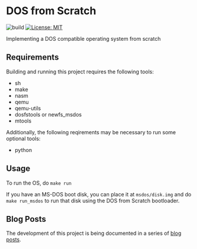 # DOS from Scratch

![build](https://github.com/campaul/dos-from-scratch/actions/workflows/dfs.yml/badge.svg)
[![License: MIT](https://img.shields.io/badge/License-MIT-yellow.svg)](https://opensource.org/licenses/MIT)

Implementing a DOS compatible operating system from scratch

## Requirements

Building and running this project requires the following tools:

- sh
- make
- nasm
- qemu
- qemu-utils
- dosfstools or newfs_msdos
- mtools

Additionally, the following reqirements may be necessary to run some optional tools:

- python

## Usage

To run the OS, do `make run`

If you have an MS-DOS boot disk, you can place it at `msdos/disk.img` and do `make run_msdos` to run that disk using the DOS from Scratch bootloader.

## Blog Posts

The development of this project is being documented in a series of [blog posts](https://toast.zeroflag.net/dos-from-scratch-introduction).
